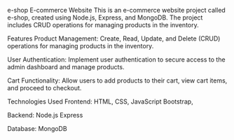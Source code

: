 e-shop E-commerce Website
This is an e-commerce website project called e-shop, created using Node.js, Express, and MongoDB. The project includes CRUD operations for managing products in the inventory.

Features
Product Management: Create, Read, Update, and Delete (CRUD) operations for managing products in the inventory.

User Authentication: Implement user authentication to secure access to the admin dashboard and manage products.

Cart Functionality: Allow users to add products to their cart, view cart items, and proceed to checkout.

Technologies Used
Frontend:
HTML, CSS, JavaScript
Bootstrap,

Backend:
Node.js
Express

Database:
MongoDB
